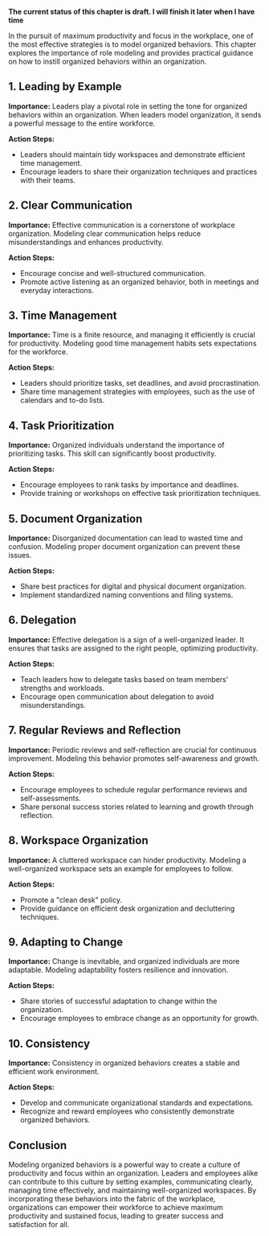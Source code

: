 **The current status of this chapter is draft. I will finish it later when I have time**

In the pursuit of maximum productivity and focus in the workplace, one of the most effective strategies is to model organized behaviors. This chapter explores the importance of role modeling and provides practical guidance on how to instill organized behaviors within an organization.

**1. Leading by Example**
-------------------------

**Importance:** Leaders play a pivotal role in setting the tone for organized behaviors within an organization. When leaders model organization, it sends a powerful message to the entire workforce.

**Action Steps:**

* Leaders should maintain tidy workspaces and demonstrate efficient time management.
* Encourage leaders to share their organization techniques and practices with their teams.

**2. Clear Communication**
--------------------------

**Importance:** Effective communication is a cornerstone of workplace organization. Modeling clear communication helps reduce misunderstandings and enhances productivity.

**Action Steps:**

* Encourage concise and well-structured communication.
* Promote active listening as an organized behavior, both in meetings and everyday interactions.

**3. Time Management**
----------------------

**Importance:** Time is a finite resource, and managing it efficiently is crucial for productivity. Modeling good time management habits sets expectations for the workforce.

**Action Steps:**

* Leaders should prioritize tasks, set deadlines, and avoid procrastination.
* Share time management strategies with employees, such as the use of calendars and to-do lists.

**4. Task Prioritization**
--------------------------

**Importance:** Organized individuals understand the importance of prioritizing tasks. This skill can significantly boost productivity.

**Action Steps:**

* Encourage employees to rank tasks by importance and deadlines.
* Provide training or workshops on effective task prioritization techniques.

**5. Document Organization**
----------------------------

**Importance:** Disorganized documentation can lead to wasted time and confusion. Modeling proper document organization can prevent these issues.

**Action Steps:**

* Share best practices for digital and physical document organization.
* Implement standardized naming conventions and filing systems.

**6. Delegation**
-----------------

**Importance:** Effective delegation is a sign of a well-organized leader. It ensures that tasks are assigned to the right people, optimizing productivity.

**Action Steps:**

* Teach leaders how to delegate tasks based on team members' strengths and workloads.
* Encourage open communication about delegation to avoid misunderstandings.

**7. Regular Reviews and Reflection**
-------------------------------------

**Importance:** Periodic reviews and self-reflection are crucial for continuous improvement. Modeling this behavior promotes self-awareness and growth.

**Action Steps:**

* Encourage employees to schedule regular performance reviews and self-assessments.
* Share personal success stories related to learning and growth through reflection.

**8. Workspace Organization**
-----------------------------

**Importance:** A cluttered workspace can hinder productivity. Modeling a well-organized workspace sets an example for employees to follow.

**Action Steps:**

* Promote a "clean desk" policy.
* Provide guidance on efficient desk organization and decluttering techniques.

**9. Adapting to Change**
-------------------------

**Importance:** Change is inevitable, and organized individuals are more adaptable. Modeling adaptability fosters resilience and innovation.

**Action Steps:**

* Share stories of successful adaptation to change within the organization.
* Encourage employees to embrace change as an opportunity for growth.

**10. Consistency**
-------------------

**Importance:** Consistency in organized behaviors creates a stable and efficient work environment.

**Action Steps:**

* Develop and communicate organizational standards and expectations.
* Recognize and reward employees who consistently demonstrate organized behaviors.

**Conclusion**
--------------

Modeling organized behaviors is a powerful way to create a culture of productivity and focus within an organization. Leaders and employees alike can contribute to this culture by setting examples, communicating clearly, managing time effectively, and maintaining well-organized workspaces. By incorporating these behaviors into the fabric of the workplace, organizations can empower their workforce to achieve maximum productivity and sustained focus, leading to greater success and satisfaction for all.
